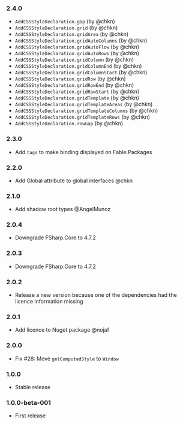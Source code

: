 ### 2.4.0

- `AddCSSStyleDeclaration.gap` (by @chkn)
- `AddCSSStyleDeclaration.grid` (by @chkn)
- `AddCSSStyleDeclaration.gridArea` (by @chkn)
- `AddCSSStyleDeclaration.gridAutoColumns` (by @chkn)
- `AddCSSStyleDeclaration.gridAutoFlow` (by @chkn)
- `AddCSSStyleDeclaration.gridAutoRows` (by @chkn)
- `AddCSSStyleDeclaration.gridColumn` (by @chkn)
- `AddCSSStyleDeclaration.gridColumnEnd` (by @chkn)
- `AddCSSStyleDeclaration.gridColumnStart` (by @chkn)
- `AddCSSStyleDeclaration.gridRow` (by @chkn)
- `AddCSSStyleDeclaration.gridRowEnd` (by @chkn)
- `AddCSSStyleDeclaration.gridRowStart` (by @chkn)
- `AddCSSStyleDeclaration.gridTemplate` (by @chkn)
- `AddCSSStyleDeclaration.gridTemplateAreas` (by @chkn)
- `AddCSSStyleDeclaration.gridTemplateColumns` (by @chkn)
- `AddCSSStyleDeclaration.gridTemplateRows` (by @chkn)
- `AddCSSStyleDeclaration.rowGap` (by @chkn)

### 2.3.0 

* Add `tags` to make binding displayed on Fable.Packages

### 2.2.0

* Add Global attribute to global interfaces @chkn

### 2.1.0

* Add shadow root types @AngelMunoz

### 2.0.4

* Downgrade FSharp.Core to 4.7.2

### 2.0.3

* Downgrade FSharp.Core to 4.7.2

### 2.0.2

* Release a new version because one of the dependencies had the licence information missing

### 2.0.1

* Add licence to Nuget package @nojaf

### 2.0.0

* Fix #28: Move `getComputedStyle` to `Window`

### 1.0.0

* Stable release

### 1.0.0-beta-001

* First release
